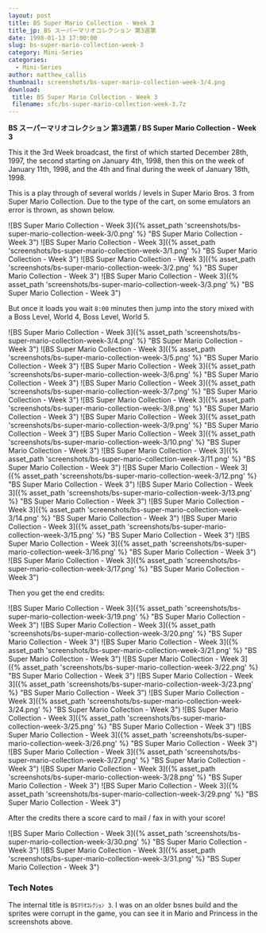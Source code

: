 ```yaml
---
layout: post
title: BS Super Mario Collection - Week 3
title_jp: BS スーパーマリオコレクション 第3週第
date: 1998-01-13 17:00:00
slug: bs-super-mario-collection-week-3
category: Mini-Series
categories:
  - Mini-Series
author: matthew_callis
thumbnail: screenshots/bs-super-mario-collection-week-3/4.png
download:
 title: BS Super Mario Collection - Week 3
 filename: sfc/bs-super-mario-collection-week-3.7z
---
```


__BS スーパーマリオコレクション 第3週第 / BS Super Mario Collection - Week 3__

This it the 3rd Week broadcast, the first of which started December 28th, 1997, the second starting on January 4th, 1998, then this on the week of January 11th, 1998, and the 4th and final during the week of January 18th, 1998.

This is a play through of several worlds / levels in Super Mario Bros. 3 from Super Mario Collection. Due to the type of the cart, on some emulators an error is thrown, as shown below.

![BS Super Mario Collection - Week 3]({% asset_path 'screenshots/bs-super-mario-collection-week-3/0.png' %} "BS Super Mario Collection - Week 3")
![BS Super Mario Collection - Week 3]({% asset_path 'screenshots/bs-super-mario-collection-week-3/1.png' %} "BS Super Mario Collection - Week 3")
![BS Super Mario Collection - Week 3]({% asset_path 'screenshots/bs-super-mario-collection-week-3/2.png' %} "BS Super Mario Collection - Week 3")
![BS Super Mario Collection - Week 3]({% asset_path 'screenshots/bs-super-mario-collection-week-3/3.png' %} "BS Super Mario Collection - Week 3")

But once it loads you wait `8:00` minutes then jump into the story mixed with a Boss Level, World 4, Boss Level, World 5.

![BS Super Mario Collection - Week 3]({% asset_path 'screenshots/bs-super-mario-collection-week-3/4.png' %} "BS Super Mario Collection - Week 3")
![BS Super Mario Collection - Week 3]({% asset_path 'screenshots/bs-super-mario-collection-week-3/5.png' %} "BS Super Mario Collection - Week 3")
![BS Super Mario Collection - Week 3]({% asset_path 'screenshots/bs-super-mario-collection-week-3/6.png' %} "BS Super Mario Collection - Week 3")
![BS Super Mario Collection - Week 3]({% asset_path 'screenshots/bs-super-mario-collection-week-3/7.png' %} "BS Super Mario Collection - Week 3")
![BS Super Mario Collection - Week 3]({% asset_path 'screenshots/bs-super-mario-collection-week-3/8.png' %} "BS Super Mario Collection - Week 3")
![BS Super Mario Collection - Week 3]({% asset_path 'screenshots/bs-super-mario-collection-week-3/9.png' %} "BS Super Mario Collection - Week 3")
![BS Super Mario Collection - Week 3]({% asset_path 'screenshots/bs-super-mario-collection-week-3/10.png' %} "BS Super Mario Collection - Week 3")
![BS Super Mario Collection - Week 3]({% asset_path 'screenshots/bs-super-mario-collection-week-3/11.png' %} "BS Super Mario Collection - Week 3")
![BS Super Mario Collection - Week 3]({% asset_path 'screenshots/bs-super-mario-collection-week-3/12.png' %} "BS Super Mario Collection - Week 3")
![BS Super Mario Collection - Week 3]({% asset_path 'screenshots/bs-super-mario-collection-week-3/13.png' %} "BS Super Mario Collection - Week 3")
![BS Super Mario Collection - Week 3]({% asset_path 'screenshots/bs-super-mario-collection-week-3/14.png' %} "BS Super Mario Collection - Week 3")
![BS Super Mario Collection - Week 3]({% asset_path 'screenshots/bs-super-mario-collection-week-3/15.png' %} "BS Super Mario Collection - Week 3")
![BS Super Mario Collection - Week 3]({% asset_path 'screenshots/bs-super-mario-collection-week-3/16.png' %} "BS Super Mario Collection - Week 3")
![BS Super Mario Collection - Week 3]({% asset_path 'screenshots/bs-super-mario-collection-week-3/17.png' %} "BS Super Mario Collection - Week 3")

Then you get the end credits:

![BS Super Mario Collection - Week 3]({% asset_path 'screenshots/bs-super-mario-collection-week-3/19.png' %} "BS Super Mario Collection - Week 3")
![BS Super Mario Collection - Week 3]({% asset_path 'screenshots/bs-super-mario-collection-week-3/20.png' %} "BS Super Mario Collection - Week 3")
![BS Super Mario Collection - Week 3]({% asset_path 'screenshots/bs-super-mario-collection-week-3/21.png' %} "BS Super Mario Collection - Week 3")
![BS Super Mario Collection - Week 3]({% asset_path 'screenshots/bs-super-mario-collection-week-3/22.png' %} "BS Super Mario Collection - Week 3")
![BS Super Mario Collection - Week 3]({% asset_path 'screenshots/bs-super-mario-collection-week-3/23.png' %} "BS Super Mario Collection - Week 3")
![BS Super Mario Collection - Week 3]({% asset_path 'screenshots/bs-super-mario-collection-week-3/24.png' %} "BS Super Mario Collection - Week 3")
![BS Super Mario Collection - Week 3]({% asset_path 'screenshots/bs-super-mario-collection-week-3/25.png' %} "BS Super Mario Collection - Week 3")
![BS Super Mario Collection - Week 3]({% asset_path 'screenshots/bs-super-mario-collection-week-3/26.png' %} "BS Super Mario Collection - Week 3")
![BS Super Mario Collection - Week 3]({% asset_path 'screenshots/bs-super-mario-collection-week-3/27.png' %} "BS Super Mario Collection - Week 3")
![BS Super Mario Collection - Week 3]({% asset_path 'screenshots/bs-super-mario-collection-week-3/28.png' %} "BS Super Mario Collection - Week 3")
![BS Super Mario Collection - Week 3]({% asset_path 'screenshots/bs-super-mario-collection-week-3/29.png' %} "BS Super Mario Collection - Week 3")

After the credits there a score card to mail / fax in with your score!

![BS Super Mario Collection - Week 3]({% asset_path 'screenshots/bs-super-mario-collection-week-3/30.png' %} "BS Super Mario Collection - Week 3")
![BS Super Mario Collection - Week 3]({% asset_path 'screenshots/bs-super-mario-collection-week-3/31.png' %} "BS Super Mario Collection - Week 3")

### Tech Notes

The internal title is `BSﾏﾘｵｺﾚｸｼｮﾝ 3`. I was on an older bsnes build and the sprites were corrupt in the game, you can see it in Mario and Princess in the screenshots above.
